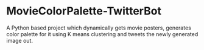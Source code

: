# MovieColorPalette-TwitterBot
A Python based project which dynamically gets movie posters, generates color palette for it using K means clustering and tweets the newly generated image out.
